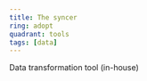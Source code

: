 ```yaml
---
title: The syncer
ring: adopt
quadrant: tools
tags: [data]
---
```


Data transformation tool (in-house)
